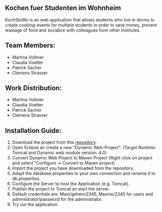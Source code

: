 

## Kochen fuer Studenten im Wohnheim



KochStuWo is an web application that allows students who live in dorms to create cooking-events for multiple students in order to save money, prevent wastage of food and socialice with colleagues from other institutes. 







## Team Members:

* Martina Vollmer
* Claudia Voetter
* Patrick Sacher
* Clemens Strasser



## Work Distribution:

* Martina Vollmer
* Claudia Voetter
* Patrick Sacher
* Clemens Strasser




## Installation Guide:

1. Download the project from this [repository](https://github.com/vollmerm17/KochStuWo1.git).
2. Open Eclipse an create a new "Dynamic Web-Project".
(Target Runtime: Tomcat and Dynamic web module version: 4.0)
3. Convert Dynamic Web Project to Maven Project
(Right click on project and select  "Configure -> Convert to Maven project)
5. Import the project you have downloaded from the repository.
6. Adapt the database.properties to your own connection and rename it to db.properties.
7. Configure the Server to host the Application (e.g. Tomcat).
8. Publish the project to Tomcat an start the server.
9. Default credentials are: Maxi/geheim2345, Maxine/2345 for users and administrator/password for the administrator.
10. Try out the application.



